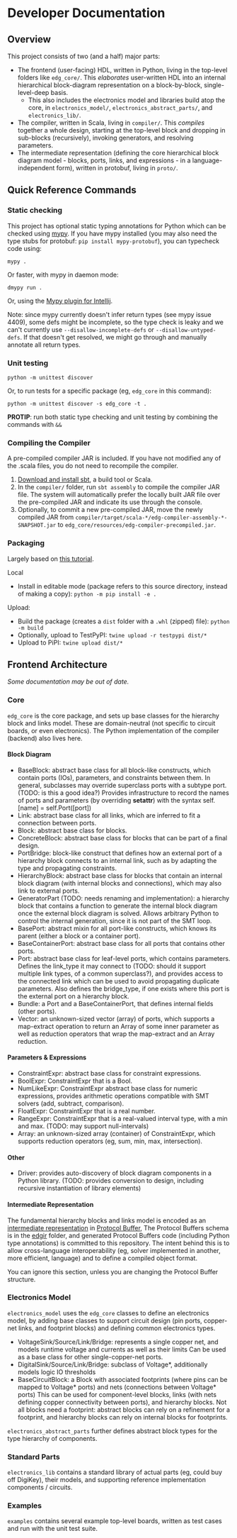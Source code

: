 # Developer Documentation


## Overview
This project consists of two (and a half) major parts:
- The frontend (user-facing) HDL, written in Python, living in the top-level folders like `edg_core/`.
  This _elaborates_ user-written HDL into an internal hierarchical block-diagram representation on a block-by-block, single-level-deep basis.
  - This also includes the electronics model and libraries build atop the core, in `electronics_model/`, `electronics_abstract_parts/`, and `electronics_lib/`.
- The compiler, written in Scala, living in `compiler/`.
  This _compiles_ together a whole design, starting at the top-level block and dropping in sub-blocks (recursively), invoking generators, and resolving parameters. 
- The intermediate representation (defining the core hierarchical block diagram model - blocks, ports, links, and expressions - in a language-independent form), written in protobuf, living in `proto/`.


## Quick Reference Commands

### Static checking
This project has optional static typing annotations for Python which can be checked using [mypy](http://mypy-lang.org/).
If you have mypy installed (you may also need the type stubs for protobuf: `pip install mypy-protobuf`), you can typecheck code using:

```
mypy .
```

Or faster, with mypy in daemon mode:
```
dmypy run .
```

Or, using the [Mypy plugin for Intellij](https://plugins.jetbrains.com/plugin/13348-mypy-official-).

Note: since mypy currently doesn't infer return types (see mypy issue 4409), some defs might be incomplete, so the type check is leaky and we can't currently use `--disallow-incomplete-defs` or `--disallow-untyped-defs`.
If that doesn't get resolved, we might go through and manually annotate all return types. 

### Unit testing
```
python -m unittest discover
```

Or, to run tests for a specific package (eg, `edg_core` in this command):
```
python -m unittest discover -s edg_core -t .
```

**PROTIP**: run both static type checking and unit testing by combining the commands with `&&`

### Compiling the Compiler
A pre-compiled compiler JAR is included.
If you have not modified any of the .scala files, you do not need to recompile the compiler.

1. [Download and install sbt](https://www.scala-sbt.org/download.html), a build tool or Scala.
2. In the `compiler/` folder, run `sbt assembly` to compile the compiler JAR file.
   The system will automatically prefer the locally built JAR file over the pre-compiled JAR and indicate its use through the console.
3. Optionally, to commit a new pre-compiled JAR, move the newly compiled JAR from `compiler/target/scala-*/edg-compiler-assembly-*-SNAPSHOT.jar` to `edg_core/resources/edg-compiler-precompiled.jar`.

### Packaging
Largely based on [this tutorial](https://realpython.com/pypi-publish-python-package/).

Local
- Install in editable mode (package refers to this source directory, instead of making a copy): `python -m pip install -e .`

Upload:
- Build the package (creates a `dist` folder with a `.whl` (zipped) file): `python -m build`
- Optionally, upload to TestPyPI: `twine upload -r testpypi dist/*`
- Upload to PiPI: `twine upload dist/*`

## Frontend Architecture
_Some documentation may be out of date._

### Core
`edg_core` is the core package, and sets up base classes for the hierarchy block and links model.
These are domain-neutral (not specific to circuit boards, or even electronics).
The Python implementation of the compiler (backend) also lives here.

#### Block Diagram
- BaseBlock: abstract base class for all block-like constructs, which contain ports (IOs), parameters, and constraints between them.
  In general, subclasses may override superclass ports with a subtype port. (TODO: is this a good idea?)
  Provides infrastructure to record the names of ports and parameters (by overriding __setattr__) with the syntax self.[name] = self.Port([port])
- Link: abstract base class for all links, which are inferred to fit a connection between ports.
- Block: abstract base class for blocks.
- ConcreteBlock: abstract base class for blocks that can be part of a final design.
- PortBridge: block-like construct that defines how an external port of a hierarchy block connects to an internal link, such as by adapting the type and propagating constraints.
- HierarchyBlock: abstract base class for blocks that contain an internal block diagram (with internal blocks and connections), which may also link to external ports.
- GeneratorPart (TODO: needs renaming and implementation): a hierarchy block that contains a function to generate the internal block diagram once the external block diagram is solved.
  Allows arbitrary Python to control the internal generation, since it is not part of the SMT loop.
- BasePort: abstract mixin for all port-like constructs, which knows its parent (either a block or a container port).
- BaseContainerPort: abstract base class for all ports that contains other ports.
- Port: abstract base class for leaf-level ports, which contains parameters.
  Defines the link_type it may connect to (TODO: should it support multiple link types, of a common superclass?), and provides access to the connected link which can be used to avoid propagating duplicate parameters.
  Also defines the bridge_type, if one exists where this port is the external port on a hierarchy block.
- Bundle: a Port and a BaseContainerPort, that defines internal fields (other ports).
- Vector: an unknown-sized vector (array) of ports, which supports a map-extract operation to return an Array of some inner parameter as well as reduction operators that wrap the map-extract and an Array reduction.

#### Parameters & Expressions
- ConstraintExpr: abstract base class for constraint expressions.
- BoolExpr: ConstraintExpr that is a Bool.
- NumLikeExpr: ConstraintExpr abstract base class for numeric expressions, provides arithmetic operations compatible with SMT solvers (add, subtract, comparison).
- FloatExpr: ConstraintExpr that is a real number.
- RangeExpr: ConstraintExpr that is a real-valued interval type, with a min and max. (TODO: may support null-intervals)
- Array: an unknown-sized array (container) of ConstraintExpr, which supports reduction operators (eg, sum, min, max, intersection).

#### Other
- Driver: provides auto-discovery of block diagram components in a Python library.
  (TODO: provides conversion to design, including recursive instantiation of library elements)

#### Intermediate Representation
The fundamental hierarchy blocks and links model is encoded as an [intermediate representation](https://en.wikipedia.org/wiki/Intermediate_representation) in [Protocol Buffer](https://developers.google.com/protocol-buffers), 
The Protocol Buffers schema is in the [edgir](edgir) folder, and generated Protocol Buffers code (including Python type annotations) is committed to this repository.
The intent behind this is to allow cross-language interoperability (eg, solver implemented in another, more efficient, language) and to define a compiled object format.

You can ignore this section, unless you are changing the Protocol Buffer structure.

### Electronics Model
`electronics_model` uses the `edg_core` classes to define an electronics model, by adding base classes to support circuit design (pin ports, copper-net links, and footprint blocks) and defining common electronics types. 

- VoltageSink/Source/Link/Bridge: represents a single copper net, and models runtime voltage and currents as well as their limits
  Can be used as a base class for other single-copper-net ports.
- DigitalSink/Source/Link/Bridge: subclass of Voltage*, additionally models logic IO thresholds
- BaseCircuitBlock: a Block with associated footprints (where pins can be mapped to Voltage* ports) and nets (connections between Voltage* ports)
  This can be used for component-level blocks, links (with nets defining copper connectivity between ports), and hierarchy blocks.
  Not all blocks need a footprint: abstract blocks can rely on a refinement for a footprint, and hierarchy blocks can rely on internal blocks for footprints.

`electronics_abstract_parts` further defines abstract block types for the type hierarchy of components.

### Standard Parts
`electronics_lib` contains a standard library of actual parts (eg, could buy off DigiKey), their models, and supporting reference implementation components / circuits.

### Examples
`examples` contains several example top-level boards, written as test cases and run with the unit test suite.
